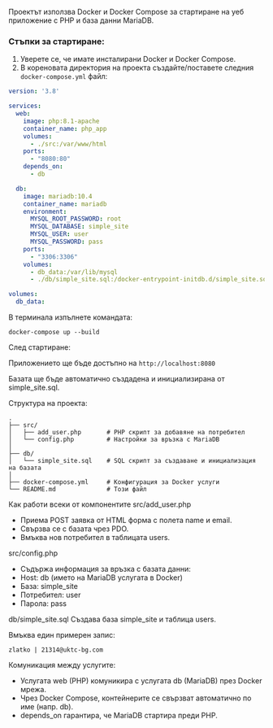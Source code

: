 Проектът използва Docker и Docker Compose за стартиране на уеб приложение с PHP и база данни MariaDB.

###  Стъпки за стартиране:

1. Уверете се, че имате инсталирани Docker и Docker Compose.
2. В кореновата директория на проекта създайте/поставете следния `docker-compose.yml` файл:

```yaml
version: '3.8'

services:
  web:
    image: php:8.1-apache
    container_name: php_app
    volumes:
      - ./src:/var/www/html
    ports:
      - "8080:80"
    depends_on:
      - db

  db:
    image: mariadb:10.4
    container_name: mariadb
    environment:
      MYSQL_ROOT_PASSWORD: root
      MYSQL_DATABASE: simple_site
      MYSQL_USER: user
      MYSQL_PASSWORD: pass
    ports:
      - "3306:3306"
    volumes:
      - db_data:/var/lib/mysql
      - ./db/simple_site.sql:/docker-entrypoint-initdb.d/simple_site.sql

volumes:
  db_data:
```
В терминала изпълнете командата:
```
docker-compose up --build
```
След стартиране:

Приложението ще бъде достъпно на ```http://localhost:8080```

Базата ще бъде автоматично създадена и инициализирана от simple_site.sql.

Структура на проекта:
```
.
├── src/
│   ├── add_user.php       # PHP скрипт за добавяне на потребител
│   └── config.php         # Настройки за връзка с MariaDB
│
├── db/
│   └── simple_site.sql    # SQL скрипт за създаване и инициализация на базата
│
├── docker-compose.yml     # Конфигурация за Docker услуги
└── README.md              # Този файл
```

Как работи всеки от компонентите
src/add_user.php
 - Приема POST заявка от HTML форма с полета name и email.
- Свързва се с базата чрез PDO.
- Вмъква нов потребител в таблицата users.

src/config.php
- Съдържа информация за връзка с базата данни:
- Host: db (името на MariaDB услугата в Docker)
- База: simple_site
- Потребител: user
- Парола: pass

db/simple_site.sql
Създава база simple_site и таблица users.

Вмъква един примерен запис:
```
zlatko | 21314@uktc-bg.com
```

Комуникация между услугите:
- Услугата web (PHP) комуникира с услугата db (MariaDB) през Docker мрежа.
- Чрез Docker Compose, контейнерите се свързват автоматично по име (напр. db).
- depends_on гарантира, че MariaDB стартира преди PHP.
